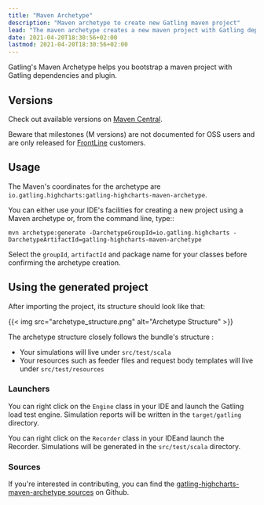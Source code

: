 ```yaml
---
title: "Maven Archetype"
description: "Maven archetype to create new Gatling maven project"
lead: "The maven archetype creates a new maven project with Gatling dependencies and plugin"
date: 2021-04-20T18:30:56+02:00
lastmod: 2021-04-20T18:30:56+02:00
---
```


Gatling's Maven Archetype helps you bootstrap a maven project with Gatling dependencies and plugin.

## Versions

Check out available versions on [Maven Central](https://search.maven.org/search?q=g:io.gatling.highcharts%20AND%20a:gatling-highcharts-maven-archetype&core=gav).

Beware that milestones (M versions) are not documented for OSS users and are only released for [FrontLine](https://gatling.io/gatling-frontline/) customers.

## Usage

The Maven's coordinates for the archetype are `io.gatling.highcharts:gatling-highcharts-maven-archetype`.

You can either use your IDE's facilities for creating a new project using a Maven archetype or, from the command line, type::

```shell
mvn archetype:generate -DarchetypeGroupId=io.gatling.highcharts -DarchetypeArtifactId=gatling-highcharts-maven-archetype
```

Select the `groupId`, `artifactId` and package name for your classes before confirming the archetype creation.

## Using the generated project

After importing the project, its structure should look like that:

{{< img src="archetype_structure.png" alt="Archetype Structure" >}}

The archetype structure closely follows the bundle's structure :

* Your simulations will live under `src/test/scala`
* Your resources such as feeder files and request body templates will live under `src/test/resources`

### Launchers

You can right click on the `Engine` class in your IDE and launch the Gatling load test engine.
Simulation reports will be written in the `target/gatling` directory.

You can right click on the `Recorder` class in your IDEand launch the Recorder.
Simulations will be generated in the `src/test/scala` directory.

### Sources

If you're interested in contributing, you can find the [gatling-highcharts-maven-archetype sources](https://github.com/gatling/gatling-highcharts-maven-archetype) on Github.
